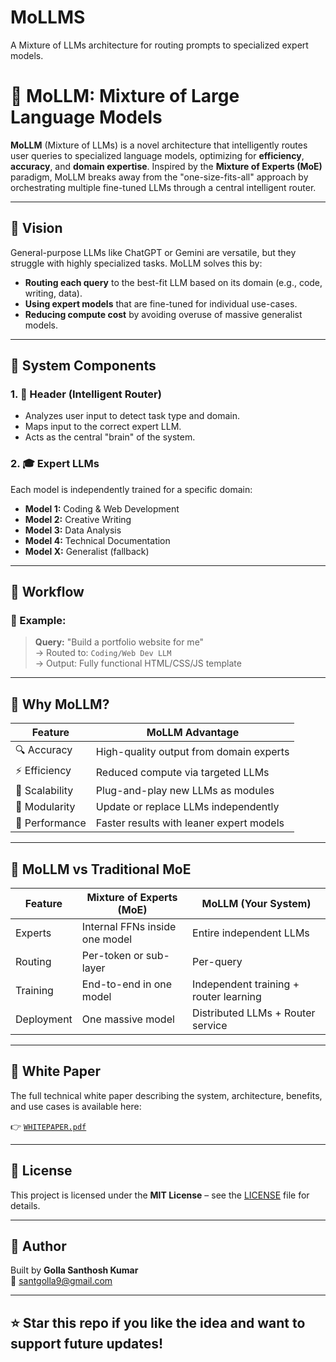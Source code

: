# MoLLMS
A Mixture of LLMs architecture for routing prompts to specialized expert models.
# 🧠 MoLLM: Mixture of Large Language Models

**MoLLM** (Mixture of LLMs) is a novel architecture that intelligently routes user queries to specialized language models, optimizing for **efficiency**, **accuracy**, and **domain expertise**. Inspired by the **Mixture of Experts (MoE)** paradigm, MoLLM breaks away from the "one-size-fits-all" approach by orchestrating multiple fine-tuned LLMs through a central intelligent router.

---

## 🚀 Vision

General-purpose LLMs like ChatGPT or Gemini are versatile, but they struggle with highly specialized tasks. MoLLM solves this by:

- **Routing each query** to the best-fit LLM based on its domain (e.g., code, writing, data).
- **Using expert models** that are fine-tuned for individual use-cases.
- **Reducing compute cost** by avoiding overuse of massive generalist models.

---

## 🧰 System Components

### 1. **🧭 Header (Intelligent Router)**
- Analyzes user input to detect task type and domain.
- Maps input to the correct expert LLM.
- Acts as the central "brain" of the system.

### 2. **🎓 Expert LLMs**
Each model is independently trained for a specific domain:
- **Model 1:** Coding & Web Development
- **Model 2:** Creative Writing
- **Model 3:** Data Analysis
- **Model 4:** Technical Documentation
- **Model X:** Generalist (fallback)

---

## 🔄 Workflow

### 🔧 Example:
> **Query:** "Build a portfolio website for me"  
> → Routed to: `Coding/Web Dev LLM`  
> → Output: Fully functional HTML/CSS/JS template

---

## 🎯 Why MoLLM?

| Feature                        | MoLLM Advantage                              |
|-------------------------------|----------------------------------------------|
| 🔍 Accuracy                   | High-quality output from domain experts       |
| ⚡ Efficiency                 | Reduced compute via targeted LLMs            |
| 🧩 Scalability               | Plug-and-play new LLMs as modules             |
| 🔄 Modularity                | Update or replace LLMs independently          |
| 🚀 Performance               | Faster results with leaner expert models      |

---

## 🔬 MoLLM vs Traditional MoE

| Feature         | Mixture of Experts (MoE)         | MoLLM (Your System)                     |
|----------------|----------------------------------|------------------------------------------|
| Experts         | Internal FFNs inside one model   | Entire independent LLMs                  |
| Routing         | Per-token or sub-layer           | Per-query                                |
| Training        | End-to-end in one model          | Independent training + router learning   |
| Deployment      | One massive model                | Distributed LLMs + Router service        |

---

## 📄 White Paper

The full technical white paper describing the system, architecture, benefits, and use cases is available here:

👉 [`WHITEPAPER.pdf`](./WHITEPAPER.pdf)

---

## 📜 License

This project is licensed under the **MIT License** – see the [LICENSE](./LICENSE) file for details.

---

## 👤 Author

Built by **Golla Santhosh Kumar**  
📧 santgolla9@gmail.com

---

## ⭐️ Star this repo if you like the idea and want to support future updates!



